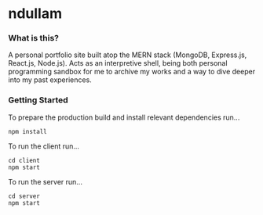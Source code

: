 # ndullam
### What is this?
A personal portfolio site built atop the MERN stack (MongoDB, Express.js, React.js, Node.js). Acts as an interpretive shell, being both personal programming sandbox for me to archive my works and a way to dive deeper into my past experiences.
### Getting Started
To prepare the production build and install relevant dependencies run...
```
npm install
```
To run the client run...
```
cd client
npm start
```
To run the server run...
```
cd server
npm start
```
